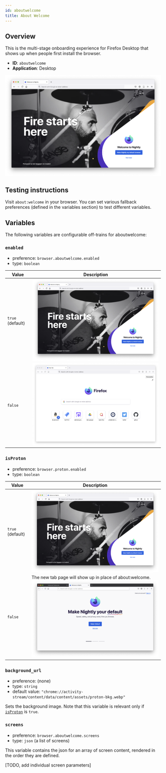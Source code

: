 ```yaml
---
id: aboutwelcome
title: About Welcome
---
```


## Overview

This is the multi-stage onboarding experience for Firefox Desktop that shows up when people first install the browser.

- **ID**: `aboutwelcome`
- **Application**: Desktop

![aboutwelcome](./screenshots/aboutwelcome-main.png)

## Testing instructions

Visit `about:welcome` in your browser. You can set various fallback preferences (defined in the variables section) to test different variables.

## Variables

The following variables are configurable off-trains for aboutwelcome:

### `enabled`

- preference: `browser.aboutwelcome.enabled`
- type: `boolean`

| Value            | Description                                             |
| ---------------- | ------------------------------------------------------- |
| `true` (default) | ![aboutwelcome](./screenshots/aboutwelcome-main.png)    |
| `false`          | ![aboutnewtab](./screenshots/aboutwelcome-disabled.png) |

### `isProton`

- preference: `browser.proton.enabled`
- type: `boolean`

| Value            | Description                                                                                                                                        |
| ---------------- | -------------------------------------------------------------------------------------------------------------------------------------------------- |
| `true` (default) | ![aboutwelcome main screen](./screenshots/aboutwelcome-main.png)                                                                                   |
| `false`          | The new tab page will show up in place of about:welcome.![aboutwelcome main screen with old design](./screenshots/aboutwelcome-main-nonproton.png) |

### `background_url`

- preference: (none)
- type: `string`
- default value: `"chrome://activity-stream/content/data/content/assets/proton-bkg.webp"`

Sets the background image. Note that this variable is relevant only if [`isProton`](#isproton) is `true`.

### `screens`

- preference: `browser.aboutwelcome.screens`
- type: `json` (a list of screens)

This variable contains the json for an array of screen content, rendered in the order they are defined.

[TODO, add individual screen parameters]
